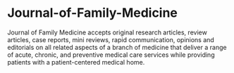 # Journal-of-Family-Medicine
Journal of Family Medicine accepts original research articles, review articles, case reports, mini reviews, rapid communication, opinions and editorials on all related aspects of a branch of medicine that deliver a range of acute, chronic, and preventive medical care services while providing patients with a patient-centered medical home.
